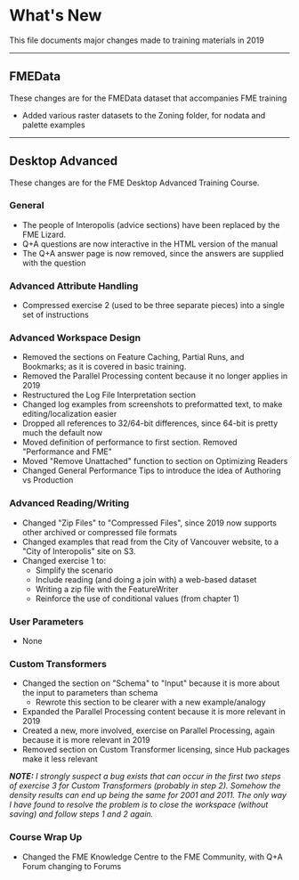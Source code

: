 # What's New #
This file documents major changes made to training materials in 2019

---

## FMEData ##
These changes are for the FMEData dataset that accompanies FME training

- Added various raster datasets to the Zoning folder, for nodata and palette examples

---

## Desktop Advanced ##
These changes are for the FME Desktop Advanced Training Course.

### General ###
- The people of Interopolis (advice sections) have been replaced by the FME Lizard. 
- Q+A questions are now interactive in the HTML version of the manual
- The Q+A answer page is now removed, since the answers are supplied with the question

### Advanced Attribute Handling ###
- Compressed exercise 2 (used to be three separate pieces) into a single set of instructions

### Advanced Workspace Design ###
- Removed the sections on Feature Caching, Partial Runs, and Bookmarks; as it is covered in basic training.
- Removed the Parallel Processing content because it no longer applies in 2019
- Restructured the Log File Interpretation section
- Changed log examples from screenshots to preformatted text, to make editing/localization easier
- Dropped all references to 32/64-bit differences, since 64-bit is pretty much the default now
- Moved definition of performance to first section. Removed "Performance and FME"
- Moved "Remove Unattached" function to section on Optimizing Readers
- Changed General Performance Tips to introduce the idea of Authoring vs Production

### Advanced Reading/Writing ###
- Changed "Zip Files" to "Compressed Files", since 2019 now supports other archived or compressed file formats
- Changed examples that read from the City of Vancouver website, to a "City of Interopolis" site on S3.
- Changed exercise 1 to:
	- Simplify the scenario
	- Include reading (and doing a join with) a web-based dataset
	- Writing a zip file with the FeatureWriter
	- Reinforce the use of conditional values (from chapter 1)

### User Parameters ###
- None

### Custom Transformers ###
- Changed the section on "Schema" to "Input" because it is more about the input to parameters than schema
	- Rewrote this section to be clearer with a new example/analogy
- Expanded the Parallel Processing content because it is more relevant in 2019
- Created a new, more involved, exercise on Parallel Processing, again because it is more relevant in 2019
- Removed section on Custom Transformer licensing, since Hub packages make it less relevant


***NOTE:*** *I strongly suspect a bug exists that can occur in the first two steps of exercise 3 for Custom Transformers (probably in step 2). Somehow the density results can end up being the same for 2001 and 2011. The only way I have found to resolve the problem is to close the workspace (without saving) and follow steps 1 and 2 again.*

### Course Wrap Up ###
- Changed the FME Knowledge Centre to the FME Community, with Q+A Forum changing to Forums 

